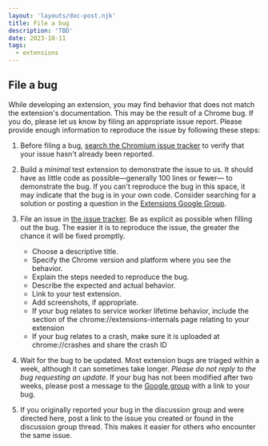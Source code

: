 ```yaml
---
layout: 'layouts/doc-post.njk'
title: File a bug
description: 'TBD'
date: 2023-10-11
tags:
  - extensions
---
```


## File a bug

While developing an extension, you may find behavior that does not match the extension's documentation. This may be the result of a Chrome bug. If you do, please let us know by filing an appropriate issue report. Please provide enough information to reproduce the issue by following these steps:

1.  Before filing a bug, [search the Chromium issue tracker](/docs/extensions/support-feedback/find-a-bug) to verify that your issue hasn't already been reported.
1.  Build a *minimal* test extension to demonstrate the issue to us. It should have as little code as possible—generally 100 lines or fewer— to demonstrate the bug. If you can't reproduce the bug in this space, it may indicate that the bug is in your own code. Consider searching for a solution or posting a question in the [Extensions Google Group](https://groups.google.com/a/chromium.org/group/chromium-extensions/topics).
1.  File an issue in [the issue tracker](https://crbug.com). Be as explicit as possible when filling out the bug. The easier it is to reproduce the issue, the greater the chance it will be fixed promptly.
    -   Choose a descriptive title.
    -   Specify the Chrome version and platform where you see the behavior.
    -   Explain the steps needed to reproduce the bug.
    -   Describe the expected and actual behavior.
    -   Link to your test extension.
    -   Add screenshots, if appropriate.
    -   If your bug relates to service worker lifetime behavior, include the section of the chrome://extensions-internals page relating to your extension
    -   If your bug relates to a crash, make sure it is uploaded at chrome://crashes and share the crash ID

1.  Wait for the bug to be updated. Most extension bugs are triaged within a week, although it can sometimes take longer. *Please do not reply to the bug requesting an update*. If your bug has not been modified after two weeks, please post a message to the [Google group](https://groups.google.com/a/chromium.org/group/chromium-extensions/topics) with a link to your bug.
1.  If you originally reported your bug in the discussion group and were directed here, post a link to the issue you created or found in the discussion group thread. This makes it easier for others who encounter the same issue.